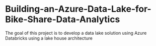 # Building-an-Azure-Data-Lake-for-Bike-Share-Data-Analytics
The goal of this project is to develop a data lake solution using Azure Databricks using a lake house architecture
